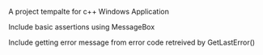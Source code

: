 <p>A project tempalte for c++ Windows Application</p>
<p>Include basic assertions using MessageBox</p>
<p>Include getting error message from error code retreived by GetLastError()</p>
